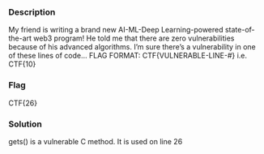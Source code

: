### Description
My friend is writing a brand new AI-ML-Deep Learning-powered state-of-the-art web3 program! He told me that there are zero vulnerabilities because of his advanced algorithms. I’m sure there’s a vulnerability in one of these lines of code…
FLAG FORMAT: CTF{VULNERABLE-LINE-#} i.e. CTF{10}

### Flag
CTF{26}

### Solution
gets() is a vulnerable C method. It is used on line 26
